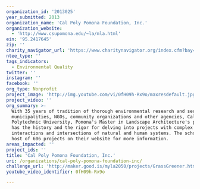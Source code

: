 ```yaml
---
organization_id: '2013025'
year_submitted: 2013
organization_name: 'Cal Poly Pomona Foundation, Inc.'
organization_website:
  - 'http://www.csupomona.edu/~la/mla.html'
ein: '95.2417645'
zip: ''
charity_navigator_url: 'https://www.charitynavigator.org/index.cfm?bay=search.profile&ein=95.2417645'
ntee_type: ''
tags_indicators:
  - Environmental Quality
twitter: ''
instagram: ''
facebook: ''
org_type: Nonprofit
project_image: 'http://img.youtube.com/vi/0fH09h-Rx9o/maxresdefault.jpg'
project_video: ''
org_summary: >-
  With 35 years of tradition of thorough environmental research and services to
  municipalities, NGOs, community organizations and other agencies, California
  Polytechnic University, Pomona's Master in Landscape Architecture's program
  has the history and the rigor for delving into projects with complex
  interactions and intersections of natural and human systems. The school has a
  host of 606 projects on their website for more information.
areas_impacted: ''
project_ids: ''
title: 'Cal Poly Pomona Foundation, Inc.'
uri: /organizations/cal-poly-pomona-foundation-inc/
challenge_url: 'http://maker.good.is/myla2050/projects/GrassGreener.html'
youtube_video_identifier: 0fH09h-Rx9o

---
```

